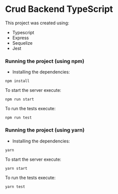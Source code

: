 
# Crud Backend TypeScript

This project was created using:
- Typescript
- Express
- Sequelize
- Jest

### Running the project (using npm)

- Installing the dependencies:
```shell
npm install
```

To start the server execute:
```shell
npm run start
```

To run the tests execute:
```shell
npm run test
```

### Running the project (using yarn)

- Installing the dependencies:
```shell
yarn
```

To start the server execute:
```shell
yarn start
```

To run the tests execute:
```shell
yarn test
```
